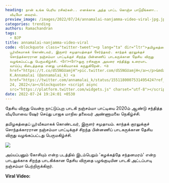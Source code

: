 ```yaml
---
heading: நான் உங்க பெரிய ரசிகர்கள்.. எனக்காக அந்த பாட்ட கொஞ்ச பாடுறீங்களா..
  வீடியோ வைரல்.
preview_image: /images/2022/07/24/annamalai-nanjamma-video-viral-jpg.jpeg
categories: trending
authors: Ramachandran
tags:
  - BJP
title: annamalai-nanjamma-video-viral
code: <blockquote class="twitter-tweet"><p lang="ta" dir="ltr">தமிழகத்தைப்
  பூர்வீகமாகக் கொண்டவர், இருளர் சமுதாயத்தைச் சேர்ந்தவர். காந்தக் குரலுக்குச்
  சொந்தக்காரரான நஞ்சம்மா பாட்டிக்குச் சிறந்த பின்னணிப் பாடகருக்கான தேசிய விருது
  வழங்கப்பட்டது பெருமகிழ்ச்சி. <br><br>ஒரு ரசிகனாக அவரை சந்தித்து உரையாட
  வாய்ப்பு கிடைத்ததை எனது பாக்கியமாகக் கருதுகிறேன். <a
  href="https://t.co/dS5NGUamjH">pic.twitter.com/dS5NGUamjH</a></p>&mdash;
  K.Annamalai (@annamalai_k) <a
  href="https://twitter.com/annamalai_k/status/1551180007531495424?ref_src=twsrc%5Etfw">July
  24, 2022</a></blockquote> <script async
  src="https://platform.twitter.com/widgets.js" charset="utf-8"></script>
date: 2022-07-24 19:24:01 +0530
---
```

தேசிய விருது வென்ற நாட்டுப்புற பாடகி நஞ்சம்மா பாட்டியை 2020ம் ஆண்டு சந்தித்த வீடியோவை ஷேர் செய்து பாஜக மாநில தலைவர் அண்ணாமலை நெகிழ்ச்சி.

தமிழகத்தைப் பூர்வீகமாகக் கொண்டவர், இருளர் சமுதாயம். காந்தக் குரலுக்குச் சொந்தக்காரரான நஞ்சம்மா பாட்டிக்குச் சிறந்த பின்னணிப் பாடகருக்கான தேசிய விருது வழங்கப்பட்டது பெருமகிழ்ச்சி.

![](/images/2022/07/24/nanjamma-video-viral-bmp.jpeg)

அய்யப்பனும் கோசியும் என்ற படத்தில் இடம்பெறும் 'கழக்கத்தே சந்தனமரம்'  என்ற பாடலுக்காக சிறந்த பாடகிக்கான தேசிய விருதை பழங்குடியின பாடகி அட்டப்பாடி நஞ்சம்மா பெற்றிருக்கிறார்.

**Viral Video:**
